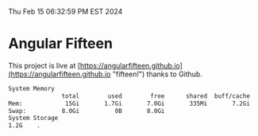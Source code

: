 Thu Feb 15 06:32:59 PM EST 2024

# Angular Fifteen


This project is live at [https://angularfifteen.github.io](https://angularfifteen.github.io "fifteen!") thanks to Github.

```bash
System Memory
               total        used        free      shared  buff/cache   available
Mem:            15Gi       1.7Gi       7.0Gi       335Mi       7.2Gi        13Gi
Swap:          8.0Gi          0B       8.0Gi
System Storage
1.2G	.
```
